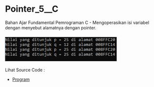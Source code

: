 # Pointer_5__C
Bahan Ajar Fundamental Pemrograman C - Mengoperasikan isi variabel dengan menyebut alamatnya dengan pointer.<br><br>
<img src="https://github.com/RizkyKhapidsyah/Pointer_5__C/blob/master/Pointer_5__C/Result/001.PNG"><br><br>
Lihat Source Code : <br>
- <a href="https://github.com/RizkyKhapidsyah/Pointer_5__C/blob/master/Pointer_5__C/Source.c">Program</a>
